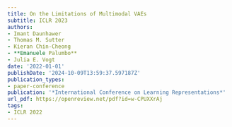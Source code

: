 ```yaml
---
title: On the Limitations of Multimodal VAEs
subtitle: ICLR 2023
authors:
- Imant Daunhawer
- Thomas M. Sutter
- Kieran Chin-Cheong
- **Emanuele Palumbo**
- Julia E. Vogt
date: '2022-01-01'
publishDate: '2024-10-09T13:59:37.597187Z'
publication_types:
- paper-conference
publication: '*International Conference on Learning Representations*'
url_pdf: https://openreview.net/pdf?id=w-CPUXXrAj
tags:
- ICLR 2022
---
```

